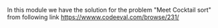 In this module we have the solution for the problem "Meet Cocktail sort" from following link
https://wwww.codeeval.com/browse/231/